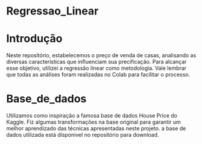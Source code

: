 # Regressao_Linear

# Introdução
Neste repositório, estabelecemos o preço de venda de casas, analisando as diversas características que influenciam sua precificação. Para alcançar esse objetivo, utilizei a regressão linear como metodologia. Vale lembrar que todas as análises foram realizadas no Colab para facilitar o processo.

# Base_de_dados
Utilizamos como inspiração a famosa base de dados House Price do Kaggle. Fiz algumas transformações na base original para garantir um melhor aprendizado das técnicas apresentadas neste projeto. a base de dados utilizada está dísponivel no repositório para download.
